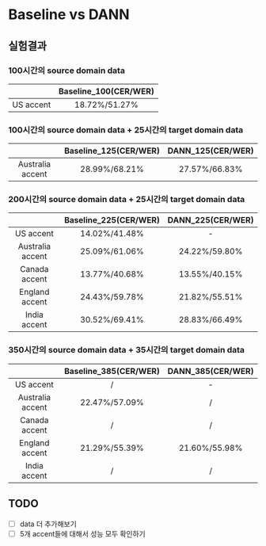 # Baseline vs DANN
## 실험결과
### 100시간의 source domain data
| |Baseline_100(CER/WER)|
|:---:|:---:|
|US accent|18.72%/51.27%|
### 100시간의 source domain data + 25시간의 target domain data  
| |Baseline_125(CER/WER)|DANN_125(CER/WER)|
|:---:|:---:|:---:|
|Australia accent|28.99%/68.21%|27.57%/66.83%|
### 200시간의 source domain data + 25시간의 target domain data  
| |Baseline_225(CER/WER)|DANN_225(CER/WER)|
|:---:|:---:|:---:|
|US accent|14.02%/41.48%|-|
|Australia accent|25.09%/61.06%|24.22%/59.80%|
|Canada accent|13.77%/40.68%|13.55%/40.15%|
|England accent|24.43%/59.78%|21.82%/55.51%|
|India accent|30.52%/69.41%|28.83%/66.49%|
### 350시간의 source domain data + 35시간의 target domain data  
| |Baseline_385(CER/WER)|DANN_385(CER/WER)|
|:---:|:---:|:---:|
|US accent|/|-|
|Australia accent|22.47%/57.09%|/|
|Canada accent|/|/|
|England accent|21.29%/55.39%|21.60%/55.98%|
|India accent|/|/|
## TODO
- [ ] data 더 추가해보기
- [ ] 5개 accent들에 대해서 성능 모두 확인하기  
